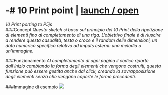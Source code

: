 
# -# 10 Print point | [launch / open](http://dsii-2016-unirsm.github.io/p5/10print/caterina)
_10 Print porting to P5js_     
###Concept
*Questo sketch si basa sul principio del 10 Print della ripetizione di elementi fino al completamento di una riga. L'obiettivo finale è di riuscire a rendere questa casualità, testa o croce e il random delle dimensioni, un dato numerico specifico relativo ad imputs esterni: una melodia o un'immagine.*

###Funzionamento
*Al completamento di ogni pagina il codice riparte dall'inizio cambiando la forma degli elementi che vengono costruiti, questa funzione può essere gestita anche dal click, creando la sovrapposizione degli elementi senza che vengano coperte le forme precedenti.*

###Immagine di esempio
![](http://i.imgur.com/Z4bMYHA.png?2)


